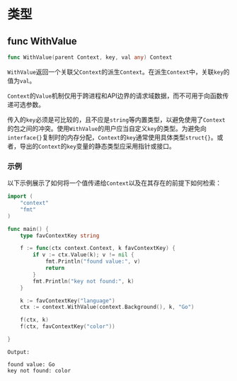 # 类型

## func WithValue

```go
func WithValue(parent Context, key, val any) Context
```

`WithValue`返回一个关联父`Context`的派生`Context`。在派生`Context`中，关联`key`的值为`val`。

`Context`的`Value`机制仅用于跨进程和API边界的请求域数据，而不可用于向函数传递可选参数。

传入的`key`必须是可比较的，且不应是`string`等内置类型，以避免使用了`Context`的包之间的冲突。使用`WithValue`的用户应当自定义`key`的类型。为避免向`interface{}`复制时的内存分配，`Context`的`key`通常使用具体类型`struct{}`。或者，导出的`Context`的`key`变量的静态类型应采用指针或接口。

### 示例

以下示例展示了如何将一个值传递给`Context`以及在其存在的前提下如何检索：

```go
import (
    "context"
    "fmt"
)

func main() {
    type favContextKey string

    f := func(ctx context.Context, k favContextKey) {
        if v := ctx.Value(k); v != nil {
            fmt.Println("found value:", v)
            return
        }
        fmt.Println("key not found:", k)
    }

    k := favContextKey("language")
    ctx := context.WithValue(context.Background(), k, "Go")

    f(ctx, k)
    f(ctx, favContextKey("color"))

}
```

```text
Output:

found value: Go
key not found: color
```
